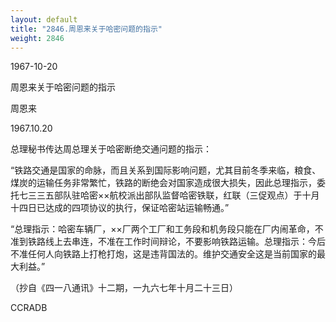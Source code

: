 ```yaml
---
layout: default
title: "2846.周恩来关于哈密问题的指示"
weight: 2846
---
```


1967-10-20

周恩来关于哈密问题的指示

周恩来

1967.10.20

总理秘书传达周总理关于哈密断绝交通问题的指示：

“铁路交通是国家的命脉，而且关系到国际影响问题，尤其目前冬季来临，粮食、煤炭的运输任务非常繁忙，铁路的断绝会对国家造成很大损失，因此总理指示，委托七三三五部队驻哈密××航校派出部队监督哈密铁联，红联（三促观点）于十月十四日已达成的四项协议的执行，保证哈密站运输畅通。”

“总理指示：哈密车辆厂，××厂两个工厂和工务段和机务段只能在厂内闹革命，不准到铁路线上去串连，不准在工作时间辩论，不要影响铁路运输。总理指示：今后不准任何人向铁路上打枪打炮，这是违背国法的。维护交通安全这是当前国家的最大利益。”

（抄自《四一八通讯》十二期，一九六七年十月二十三日）

CCRADB

